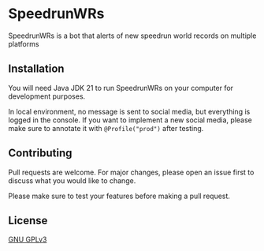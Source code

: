 # SpeedrunWRs

SpeedrunWRs is a bot that alerts of new speedrun world records on multiple platforms

## Installation

You will need Java JDK 21 to run SpeedrunWRs on your computer for development purposes.

In local environment, no message is sent to social media, but everything is logged in the console. If you want to implement a new social media, please make sure to annotate it with `@Profile("prod")` after testing.

## Contributing
Pull requests are welcome. For major changes, please open an issue first to discuss what you would like to change.

Please make sure to test your features before making a pull request.

## License
[GNU GPLv3](https://choosealicense.com/licenses/gpl-3.0/)
